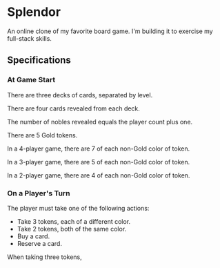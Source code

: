 # Splendor

An online clone of my favorite board game. I'm building it to exercise my full-stack skills.

## Specifications

### At Game Start

There are three decks of cards, separated by level.

There are four cards revealed from each deck.

The number of nobles revealed equals the player count plus one.

There are 5 Gold tokens.

In a 4-player game, there are 7 of each non-Gold color of token.

In a 3-player game, there are 5 of each non-Gold color of token.

In a 2-player game, there are 4 of each non-Gold color of token.

### On a Player's Turn

The player must take one of the following actions:
- Take 3 tokens, each of a different color.
- Take 2 tokens, both of the same color.
- Buy a card.
- Reserve a card.

When taking three tokens,